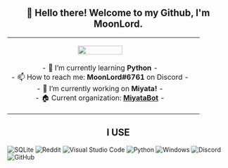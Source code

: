 <h2 align="center">👋 Hello there! Welcome to my Github, I'm MoonLord.</h2>
<p align="center">
<table align="center">
     <tr>
      <td>
         <p align="center">    
         <img align="center" src="https://i.ibb.co/mqQ22dv/84f3cf9c4feb85fd742ef975367118be.jpg" width="50%"/></a><br/>
         <br/>
         - 🌱 I’m currently learning <strong>Python</strong> -
         <br/>
         - 📫 How to reach me: <strong>MoonLord#6761</strong> on Discord -
         <br/>
          - 🔭 I’m currently working on <strong>Miyata!</strong> -
          <br/>
          - 🏠 Current organization: <strong><a href = "https://github.com/MiyataBot"> MiyataBot<a/></strong> - 
          <br/>
      </td>
      <td>
   </tr>
 </table>
</p>

<h2 align="center">I USE</h2>  
<p><img src="https://img.shields.io/badge/sqlite-%2307405e.svg?style=for-the-badge&amp;logo=sqlite&amp;logoColor=white" alt="SQLite"> <img src="https://img.shields.io/badge/Reddit-%23FF4500.svg?style=for-the-badge&amp;logo=Reddit&amp;logoColor=white" alt="Reddit"> <img src="https://img.shields.io/badge/Visual%20Studio%20Code-0078d7.svg?style=for-the-badge&amp;logo=visual-studio-code&amp;logoColor=white" alt="Visual Studio Code"> <img src="https://img.shields.io/badge/python-3670A0?style=for-the-badge&amp;logo=python&amp;logoColor=ffdd54" alt="Python"> <img src="https://img.shields.io/badge/Windows-0078D6?style=for-the-badge&amp;logo=windows&amp;logoColor=white" alt="Windows"> <img src="https://img.shields.io/badge/Discord-%235865F2.svg?style=for-the-badge&amp;logo=discord&amp;logoColor=white" alt="Discord"> <img src="https://img.shields.io/badge/github-%23121011.svg?style=for-the-badge&amp;logo=github&amp;logoColor=white" alt="GitHub"></p>

<!--
**Zw1leDeveloper/Zw1leDeveloper** is a ✨ _special_ ✨ repository because its `README.md` (this file) appears on your GitHub profile.

Here are some ideas to get you started:

- 🔭 I’m currently working on <strong></strong> -

- 🔭 I’m currently working on ...
- 🌱 I’m currently learning ...
- 👯 I’m looking to collaborate on ...
- 🤔 I’m looking for help with ...
- 💬 Ask me about ...
- 📫 How to reach me: ...
- 😄 Pronouns: ...
- ⚡ Fun fact: ...
-->
